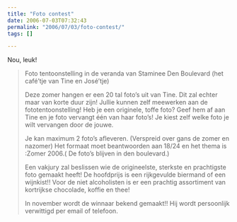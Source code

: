```yaml
---
title: "Foto contest"
date: 2006-07-03T07:32:43
permalink: "2006/07/03/foto-contest/"
tags: []

---
```

Nou, leuk!

> Foto tentoonstelling in de veranda van Staminee Den Boulevard (het café’tje van Tine en José’tje)
>
> Deze zomer hangen er een 20 tal foto’s uit van Tine. Dit zal echter maar van korte duur zijn! Jullie kunnen zelf meewerken aan de fototentoonstelling! Heb je een originele, toffe foto? Geef hem af aan Tine en je foto vervangt één van haar foto’s! Je kiest zelf welke foto je wilt vervangen door de jouwe.
>
> Je kan maximum 2 foto’s afleveren. (Verspreid over gans de zomer en nazomer) Het formaat moet beantwoorden aan 18/24 en het thema is :Zomer 2006.( De foto’s blijven in den boulevard.)
>
> Een vakjury zal beslissen wie de origineelste, sterkste en prachtigste foto gemaakt heeft! De hoofdprijs is een rijkgevulde biermand of een wijnkist!! Voor de niet alcoholisten is er een prachtig assortiment van kortrijkse chocolade, koffie en thee!
>
> In november wordt de winnaar bekend gemaakt!! Hij wordt persoonlijk verwittigd per email of telefoon.
